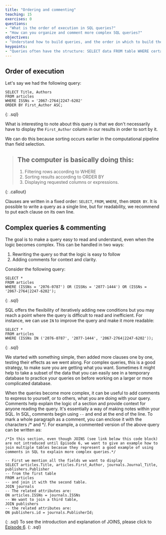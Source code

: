 ```yaml
---
title: "Ordering and commenting"
teaching: 15
exercises: 0
questions:
- "What is the order of execution in SQL queries?"
- "How can you organize and comment more complex SQL queries?"
objectives:
- "Understand how to build queries, and the order in which to build the parts."
keypoints:
- "Queries often have the structure: SELECT data FROM table WHERE certain criteria are present."
---
```


## Order of execution

Let's say we had the following query:

~~~
SELECT Title, Authors
FROM articles
WHERE ISSNs = '2067-2764|2247-6202'
ORDER BY First_Author ASC;
~~~
{: .sql}

What is interesting to note about this query is that we don't necessarily have to display the `First_Author` column in our results in order to sort by it.

We can do this because sorting occurs earlier in the computational pipeline than field selection.

> ## The computer is basically doing this:
>
> 1. Filtering rows according to WHERE
> 2. Sorting results according to ORDER BY
> 3. Displaying requested columns or expressions.
>
{: .callout}

Clauses are written in a fixed order: `SELECT`, `FROM`, `WHERE`, then `ORDER BY`. It is possible to write a query as a single line, but for readability, we recommend to put each clause on its own line.


## Complex queries & commenting

The goal is to make a query easy to read and understand, even when the logic becomes complex. This can be handled in two ways:

1. Rewriting the query so that the logic is easy to follow
2. Adding comments for context and clarity. 

Consider the following query:

~~~
SELECT *
FROM articles
WHERE (ISSNs = '2076-0787') OR (ISSNs = '2077-1444') OR (ISSNs = '2067-2764|2247-6202');
~~~
{: .sql}

SQL offers the flexibility of iteratively adding new conditions but you may reach a point where the query is difficult to read and inefficient. For instance, we can use `IN` to improve the query and make it more readable:

~~~
SELECT *
FROM articles
WHERE (ISSNs IN ('2076-0787', '2077-1444', '2067-2764|2247-6202'));
~~~
{: .sql}

We started with something simple, then added more clauses one by one, testing
their effects as we went along.  For complex queries, this is a good strategy, to make sure you are getting what you want.  Sometimes it might help to take a subset of the data that you can easily see in a temporary database to practice your queries on before working on a larger or more complicated database.

When the queries become more complex, it can be useful to add comments to express to yourself, or to others, what you are doing with your query. Comments help explain the logic of a section and provide context for anyone reading the query. It's essentially a way of making notes within your SQL. In SQL, comments begin using <code class="language-plaintext highlighter-rouge">--</code> and end at the end of the line. To mark a whole paragraph as a comment, you can enclose it with the characters /* and */. For example, a commented version of the above query can be written as:

~~~
/*In this section, even though JOINS (see link below this code block) are not introduced until Episode 6, we want to give an example how to
join multiple tables becasue they represent a good example of using comments in SQL to explain more complex queries.*/

-- First we mention all the fields we want to display
SELECT articles.Title, articles.First_Author, journals.Journal_Title, publishers.Publisher
-- from the first table
FROM articles
-- and join it with the second table.
JOIN journals
-- The related attributes are:
ON articles.ISSNs = journals.ISSNs
-- We want to join a third table,
JOIN publishers
-- the related attributes are:
ON publishers.id = journals.PublisherId;
~~~
{: .sql}
To see the introduction and explanation of JOINS, please click to [Episode 6](https://librarycarpentry.org/lc-sql/06-joins-aliases/index.html).
{: .sql}
